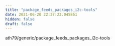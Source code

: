 ```yaml
---
title: "package_feeds_packages_i2c-tools"
date: 2021-06-20 22:37:23.045861
hidden: false
draft: false
---
```


ath79/generic/package_feeds_packages_i2c-tools

